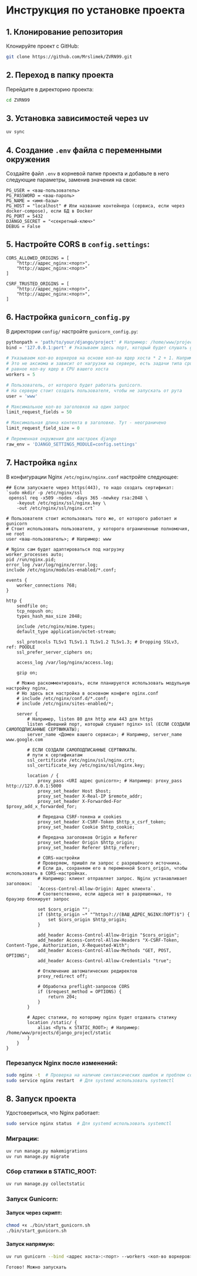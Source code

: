 # Инструкция по установке проекта

## 1. Клонирование репозитория
Клонируйте проект с GitHub:
```bash
git clone https://github.com/Mrslimek/ZVRN99.git
```

## 2. Переход в папку проекта
Перейдите в директорию проекта:
```bash
cd ZVRN99
```

## 3. Установка зависимостей через uv
```bash
uv sync
```

## 4. Создание `.env` файла с переменными окружения
Создайте файл `.env` в корневой папке проекта и добавьте в него следующие параметры, заменив значения на свои:

```env
PG_USER = <ваш-пользователь>
PG_PASSWORD = <ваш-пароль>
PG_NAME = <имя-базы>
PG_HOST = "localhost" # Или название контейнера (сервиса, если через docker-compose), если БД в Docker
PG_PORT = 5432
DJANGO_SECRET = "<секретный-ключ>"
DEBUG = False
```

## 5. Настройте CORS в `config.settings`:
```
CORS_ALLOWED_ORIGINS = [
    "http://адрес_nginx:<порт>",
    "http://адрес_nginx:<порт>"
]

CSRF_TRUSTED_ORIGINS = [
    "http://адрес_nginx:<порт>",
    "http://адрес_nginx:<порт>",
]
```

## 6. Настройка `gunicorn_config.py`
В директории `config/` настройте `gunicorn_config.py`:

```python
pythonpath = 'path/to/your/django/project' # Например: /home/www/projects/django_project
bind = '127.0.0.1:port' # Указываем здесь порт, который будет слушать gunicorn. Например 127.0.0.1:8000

# Указываем кол-во воркеров на основе кол-ва ядер хоста * 2 + 1. Например: 4 ядра у хоста - 9 воркеров
# Это не аксиома и зависит от нагрузки на сервере, есть задачи типа cpu bound, то стоит поставить кол-во воркеров
# равное кол-ву ядер в CPU вашего хоста
workers = 5

# Пользователь, от которого будет работать gunicorn.
# На сервере стоит создать пользователя, чтобы не запускать от рута
user = 'www'

# Максимальное кол-во заголовков на один запрос
limit_request_fields = 50

# Максимальная длина контента в заголовке. Тут - неограничено
limit_request_field_size = 0

# Переменная окружения для настроек django
raw_env = 'DJANGO_SETTINGS_MODULE=config.settings'
```

## 7. Настройка `nginx`
В конфигурации Nginx `/etc/nginx/nginx.conf` настройте следующее:

    ## Если запускаете через https(443), то надо создать сертификат:
    `sudo mkdir -p /etc/nginx/ssl
     openssl req -x509 -nodes -days 365 -newkey rsa:2048 \
        -keyout /etc/nginx/ssl/nginx.key \
        -out /etc/nginx/ssl/nginx.crt`

```nginx
# Пользователя стоит использовать того же, от которого работает и gunicorn
# Стоит использовать пользователя, у которого ограниченные полномочия, не root
user <ваш-пользователь>; # Например: www

# Nginx сам будет адаптироваться под нагрузку
worker_processes auto;
pid /run/nginx.pid;
error_log /var/log/nginx/error.log;
include /etc/nginx/modules-enabled/*.conf;

events {
    worker_connections 768;
}

http {
    sendfile on;
    tcp_nopush on;
    types_hash_max_size 2048;

    include /etc/nginx/mime.types;
    default_type application/octet-stream;

    ssl_protocols TLSv1 TLSv1.1 TLSv1.2 TLSv1.3; # Dropping SSLv3, ref: POODLE
    ssl_prefer_server_ciphers on;

    access_log /var/log/nginx/access.log;

    gzip on;

    # Можно раскомментировать, если планируется использовать модульную настройку nginx,
    # Но здесь вся настройка в основном конфиге nginx.conf
    # include /etc/nginx/conf.d/*.conf;
    # include /etc/nginx/sites-enabled/*;

    server {
        # Например, listen 80 для http или 443 для https
        listen <Внешний порт, который слушает nginx> ssl (ЕСЛИ СОЗДАЛИ САМОПОДПИСАННЫЕ СЕРТФИКАТЫ); 
        server_name <Домен вашего сервиса>; # Например, server_name www.google.com

        # ЕСЛИ СОЗДАЛИ САМОПОДПИСАННЫЕ СЕРТФИКАТЫ.
        # пути к сертификатам
        ssl_certificate /etc/nginx/ssl/nginx.crt;
        ssl_certificate_key /etc/nginx/ssl/nginx.key;

        location / {
            proxy_pass <URI адрес gunicorn>; # Например: proxy_pass http://127.0.0.1:5000
            proxy_set_header Host $host;
            proxy_set_header X-Real-IP $remote_addr;
            proxy_set_header X-Forwarded-For $proxy_add_x_forwarded_for;

            # Передача CSRF-токена и cookies
            proxy_set_header X-CSRF-Token $http_x_csrf_token;
            proxy_set_header Cookie $http_cookie;

            # Передача заголовков Origin и Referer
            proxy_set_header Origin $http_origin;
            proxy_set_header Referer $http_referer;

            # CORS-настройки
            # Проверяем, пришёл ли запрос с разрешённого источника.
            # Если да, сохраняем его в переменной $cors_origin, чтобы использовать в CORS-настройках.
            # Например: клиент отправляет запрос. Nginx устанавливает заголовок: 
            `Access-Control-Allow-Origin: Адрес клиента`.
            # Соответственно, если адреса нет в разрешенных, то браузер блокирует запрос

            set $cors_origin "";
            if ($http_origin ~* "^https?://(ВАШ_АДРЕС_NGINX:ПОРТ)$") {
                set $cors_origin $http_origin;
            }
            
            add_header Access-Control-Allow-Origin "$cors_origin";
            add_header Access-Control-Allow-Headers "X-CSRF-Token, Content-Type, Authorization, X-Requested-With";
            add_header Access-Control-Allow-Methods "GET, POST, OPTIONS";
            add_header Access-Control-Allow-Credentials "true";

            # Отключение автоматических редиректов
            proxy_redirect off;

            # Обработка preflight-запросов CORS
            if ($request_method = OPTIONS) {
                return 204;
            }
        }

        # Адрес статики, по которому nginx будет отдавать статику
        location /static/ {
            alias <Путь к STATIC_ROOT>; # Например: /home/www/projects/django_project/static
        }
    }
}
```

### Перезапуск Nginx после изменений:
```bash
sudo nginx -t  # Проверка на наличие синтаксических ошибок и проблем со структурой
sudo service nginx restart  # Для systemd использовать systemctl
```

## 8. Запуск проекта
Удостовериться, что Nginx работает:
```bash
sudo service nginx status  # Для systemd использовать systemctl
```

### Миграции:
```bash
uv run manage.py makemigrations
uv run manage.py migrate
```

### Сбор статики в STATIC_ROOT:
```bash
uv run manage.py collectstatic
```

### Запуск Gunicorn:
#### Запуск через скрипт:
```bash
chmod +x ./bin/start_gunicorn.sh
./bin/start_gunicorn.sh
```

#### Запуск напрямую:
```bash
uv run gunicorn --bind <адрес хоста>:<порт> --workers <кол-во воркеров> --log-level info --access-logfile access.log --error-logfile error.log config.wsgi
```

```Готово! Можно запускать```